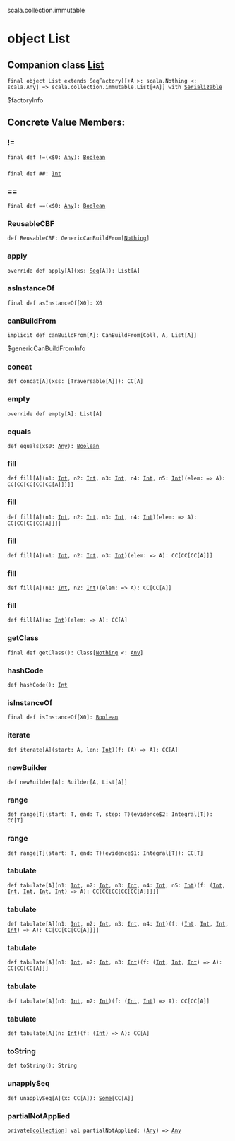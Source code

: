 scala.collection.immutable
# object List

## Companion class <a href="./List.md">List</a>

<pre><code class="language-scala" >final object List extends SeqFactory[[+A >: scala.Nothing <: scala.Any] => scala.collection.immutable.List[+A]] with <a href="../../Serializable.md">Serializable</a></pre></code>
$factoryInfo

## Concrete Value Members:
### !=
<pre><code class="language-scala" >final def !=(x$0: <a href="../../Any.md">Any</a>): <a href="../../Boolean.md">Boolean</a></pre></code>

### ##
<pre><code class="language-scala" >final def ##: <a href="../../Int.md">Int</a></pre></code>

### ==
<pre><code class="language-scala" >final def ==(x$0: <a href="../../Any.md">Any</a>): <a href="../../Boolean.md">Boolean</a></pre></code>

### ReusableCBF
<pre><code class="language-scala" >def ReusableCBF: GenericCanBuildFrom[<a href="../../Nothing.md">Nothing</a>]</pre></code>

### apply
<pre><code class="language-scala" >override def apply[A](xs: <a href="../Seq.md">Seq</a>[A]): List[A]</pre></code>

### asInstanceOf
<pre><code class="language-scala" >final def asInstanceOf[X0]: X0</pre></code>

### canBuildFrom
<pre><code class="language-scala" >implicit def canBuildFrom[A]: CanBuildFrom[Coll, A, List[A]]</pre></code>
$genericCanBuildFromInfo

### concat
<pre><code class="language-scala" >def concat[A](xss: <a href="../../<repeated>.md"><repeated></a>[Traversable[A]]): CC[A]</pre></code>

### empty
<pre><code class="language-scala" >override def empty[A]: List[A]</pre></code>

### equals
<pre><code class="language-scala" >def equals(x$0: <a href="../../Any.md">Any</a>): <a href="../../Boolean.md">Boolean</a></pre></code>

### fill
<pre><code class="language-scala" >def fill[A](n1: <a href="../../Int.md">Int</a>, n2: <a href="../../Int.md">Int</a>, n3: <a href="../../Int.md">Int</a>, n4: <a href="../../Int.md">Int</a>, n5: <a href="../../Int.md">Int</a>)(elem: => A): CC[CC[CC[CC[CC[A]]]]]</pre></code>

### fill
<pre><code class="language-scala" >def fill[A](n1: <a href="../../Int.md">Int</a>, n2: <a href="../../Int.md">Int</a>, n3: <a href="../../Int.md">Int</a>, n4: <a href="../../Int.md">Int</a>)(elem: => A): CC[CC[CC[CC[A]]]]</pre></code>

### fill
<pre><code class="language-scala" >def fill[A](n1: <a href="../../Int.md">Int</a>, n2: <a href="../../Int.md">Int</a>, n3: <a href="../../Int.md">Int</a>)(elem: => A): CC[CC[CC[A]]]</pre></code>

### fill
<pre><code class="language-scala" >def fill[A](n1: <a href="../../Int.md">Int</a>, n2: <a href="../../Int.md">Int</a>)(elem: => A): CC[CC[A]]</pre></code>

### fill
<pre><code class="language-scala" >def fill[A](n: <a href="../../Int.md">Int</a>)(elem: => A): CC[A]</pre></code>

### getClass
<pre><code class="language-scala" >final def getClass(): Class[<a href="../../Nothing.md">Nothing</a> <: <a href="../../Any.md">Any</a>]</pre></code>

### hashCode
<pre><code class="language-scala" >def hashCode(): <a href="../../Int.md">Int</a></pre></code>

### isInstanceOf
<pre><code class="language-scala" >final def isInstanceOf[X0]: <a href="../../Boolean.md">Boolean</a></pre></code>

### iterate
<pre><code class="language-scala" >def iterate[A](start: A, len: <a href="../../Int.md">Int</a>)(f: (A) => A): CC[A]</pre></code>

### newBuilder
<pre><code class="language-scala" >def newBuilder[A]: Builder[A, List[A]]</pre></code>

### range
<pre><code class="language-scala" >def range[T](start: T, end: T, step: T)(evidence$2: Integral[T]): CC[T]</pre></code>

### range
<pre><code class="language-scala" >def range[T](start: T, end: T)(evidence$1: Integral[T]): CC[T]</pre></code>

### tabulate
<pre><code class="language-scala" >def tabulate[A](n1: <a href="../../Int.md">Int</a>, n2: <a href="../../Int.md">Int</a>, n3: <a href="../../Int.md">Int</a>, n4: <a href="../../Int.md">Int</a>, n5: <a href="../../Int.md">Int</a>)(f: (<a href="../../Int.md">Int</a>, <a href="../../Int.md">Int</a>, <a href="../../Int.md">Int</a>, <a href="../../Int.md">Int</a>, <a href="../../Int.md">Int</a>) => A): CC[CC[CC[CC[CC[A]]]]]</pre></code>

### tabulate
<pre><code class="language-scala" >def tabulate[A](n1: <a href="../../Int.md">Int</a>, n2: <a href="../../Int.md">Int</a>, n3: <a href="../../Int.md">Int</a>, n4: <a href="../../Int.md">Int</a>)(f: (<a href="../../Int.md">Int</a>, <a href="../../Int.md">Int</a>, <a href="../../Int.md">Int</a>, <a href="../../Int.md">Int</a>) => A): CC[CC[CC[CC[A]]]]</pre></code>

### tabulate
<pre><code class="language-scala" >def tabulate[A](n1: <a href="../../Int.md">Int</a>, n2: <a href="../../Int.md">Int</a>, n3: <a href="../../Int.md">Int</a>)(f: (<a href="../../Int.md">Int</a>, <a href="../../Int.md">Int</a>, <a href="../../Int.md">Int</a>) => A): CC[CC[CC[A]]]</pre></code>

### tabulate
<pre><code class="language-scala" >def tabulate[A](n1: <a href="../../Int.md">Int</a>, n2: <a href="../../Int.md">Int</a>)(f: (<a href="../../Int.md">Int</a>, <a href="../../Int.md">Int</a>) => A): CC[CC[A]]</pre></code>

### tabulate
<pre><code class="language-scala" >def tabulate[A](n: <a href="../../Int.md">Int</a>)(f: (<a href="../../Int.md">Int</a>) => A): CC[A]</pre></code>

### toString
<pre><code class="language-scala" >def toString(): String</pre></code>

### unapplySeq
<pre><code class="language-scala" >def unapplySeq[A](x: CC[A]): <a href="../../Some.md">Some</a>[CC[A]]</pre></code>

### partialNotApplied
<pre><code class="language-scala" >private[<a href="../../collection.md">collection</a>] val partialNotApplied: (<a href="../../Any.md">Any</a>) => <a href="../../Any.md">Any</a></pre></code>

